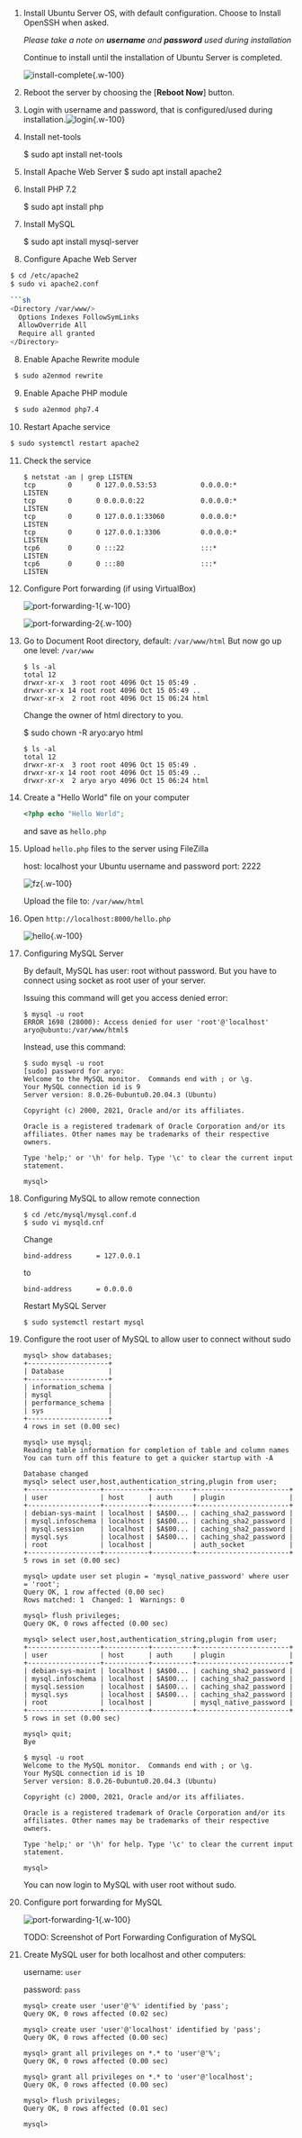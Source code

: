 1. Install Ubuntu Server OS, with default configuration.
   Choose to Install OpenSSH when asked.

   *Please take a note on **username** and **password** used during installation*

   Continue to install until the installation of Ubuntu Server is completed.

   ![install-complete](./images/install-complete.png){.w-100}

2. Reboot the server by choosing the [**Reboot Now**] button.

3. Login with username and password, that is configured/used during installation.![login](./images/login.png){.w-100}

4. Install net-tools

   $ sudo apt install net-tools

5. Install Apache Web Server
   $ sudo apt install apache2

6. Install PHP 7.2

   $ sudo apt install php

7. Install MySQL

   $ sudo apt install mysql-server

7. Configure Apache Web Server

  ```bash
  $ cd /etc/apache2
  $ sudo vi apache2.conf

  ```sh
  <Directory /var/www/>
    Options Indexes FollowSymLinks
    AllowOverride All
    Require all granted
  </Directory>
  ```

8. Enable Apache Rewrite module

  ```bash
   $ sudo a2enmod rewrite
  ```

9. Enable Apache PHP module

  ```bash
   $ sudo a2enmod php7.4
  ```

10. Restart Apache service

  ```bash
  $ sudo systemctl restart apache2
  ```

11. Check the service

    ```shell
    $ netstat -an | grep LISTEN
    tcp        0      0 127.0.0.53:53           0.0.0.0:*               LISTEN     
    tcp        0      0 0.0.0.0:22              0.0.0.0:*               LISTEN     
    tcp        0      0 127.0.0.1:33060         0.0.0.0:*               LISTEN     
    tcp        0      0 127.0.0.1:3306          0.0.0.0:*               LISTEN     
    tcp6       0      0 :::22                   :::*                    LISTEN     
    tcp6       0      0 :::80                   :::*                    LISTEN    
    ```

12. Configure Port forwarding (if using VirtualBox)

    ![port-forwarding-1](./images/port-forwarding-1.png){.w-100}

    ![port-forwarding-2](./images/port-forwarding-2.png){.w-100}

13. Go to Document Root directory, default: `/var/www/html`
    But now go up one level: `/var/www`

    ```shell
    $ ls -al
    total 12
    drwxr-xr-x  3 root root 4096 Oct 15 05:49 .
    drwxr-xr-x 14 root root 4096 Oct 15 05:49 ..
    drwxr-xr-x  2 root root 4096 Oct 15 06:24 html
    ```

    Change the owner of html directory to you.

    $ sudo chown -R aryo:aryo html

    ```shell
    $ ls -al
    total 12
    drwxr-xr-x  3 root root 4096 Oct 15 05:49 .
    drwxr-xr-x 14 root root 4096 Oct 15 05:49 ..
    drwxr-xr-x  2 aryo aryo 4096 Oct 15 06:24 html
    ```

14. Create a "Hello World" file on your computer

    ```php
    <?php echo "Hello World";
    ```

    and save as `hello.php`

15. Upload `hello.php` files to the server using FileZilla

    host: localhost
    your Ubuntu username and password 
    port: 2222

    ![fz](./images/fz.png){.w-100}

    Upload the file to: `/var/www/html`

16. Open `http://localhost:8000/hello.php`

    ![hello](./images/hello.png){.w-100}

17. Configuring MySQL Server

    By default, MySQL has user: root without password.
    But you have to connect using socket as root user of your server.

    Issuing this command will get you access denied error:

    ```shell
    $ mysql -u root
    ERROR 1698 (28000): Access denied for user 'root'@'localhost'
    aryo@ubuntu:/var/www/html$ 
    ```

    Instead, use this command:

    ```shell
    $ sudo mysql -u root
    [sudo] password for aryo: 
    Welcome to the MySQL monitor.  Commands end with ; or \g.
    Your MySQL connection id is 9
    Server version: 8.0.26-0ubuntu0.20.04.3 (Ubuntu)
    
    Copyright (c) 2000, 2021, Oracle and/or its affiliates.
    
    Oracle is a registered trademark of Oracle Corporation and/or its
    affiliates. Other names may be trademarks of their respective
    owners.
    
    Type 'help;' or '\h' for help. Type '\c' to clear the current input statement.
    
    mysql> 
    
    ```

18. Configuring MySQL to allow remote connection

    ```shell
    $ cd /etc/mysql/mysql.conf.d
    $ sudo vi mysqld.cnf
    ```

    Change

    ```shell
    bind-address      = 127.0.0.1
    ```

    to

    ```shell
    bind-address      = 0.0.0.0
    ```

    Restart MySQL Server

    ```shell
    $ sudo systemctl restart mysql
    ```

    

19. Configure the root user of MySQL to allow user to connect without sudo

    ```shell
    mysql> show databases;
    +--------------------+
    | Database           |
    +--------------------+
    | information_schema |
    | mysql              |
    | performance_schema |
    | sys                |
    +--------------------+
    4 rows in set (0.00 sec)
    
    mysql> use mysql;
    Reading table information for completion of table and column names
    You can turn off this feature to get a quicker startup with -A
    
    Database changed
    mysql> select user,host,authentication_string,plugin from user;
    +------------------+-----------+----------+-----------------------+
    | user             | host      | auth     | plugin                |
    +------------------+-----------+----------+-----------------------+
    | debian-sys-maint | localhost | $A$00... | caching_sha2_password |
    | mysql.infoschema | localhost | $A$00... | caching_sha2_password |
    | mysql.session    | localhost | $A$00... | caching_sha2_password |
    | mysql.sys        | localhost | $A$00... | caching_sha2_password |
    | root             | localhost |          | auth_socket           |
    +------------------+-----------+----------+-----------------------+
    5 rows in set (0.00 sec)
    
    mysql> update user set plugin = 'mysql_native_password' where user = 'root';
    Query OK, 1 row affected (0.00 sec)
    Rows matched: 1  Changed: 1  Warnings: 0
    
    mysql> flush privileges;
    Query OK, 0 rows affected (0.00 sec)
    
    mysql> select user,host,authentication_string,plugin from user;
    +------------------+-----------+----------+-----------------------+
    | user             | host      | auth     | plugin                |
    +------------------+-----------+----------+-----------------------+
    | debian-sys-maint | localhost | $A$00... | caching_sha2_password |
    | mysql.infoschema | localhost | $A$00... | caching_sha2_password |
    | mysql.session    | localhost | $A$00... | caching_sha2_password |
    | mysql.sys        | localhost | $A$00... | caching_sha2_password |
    | root             | localhost |          | mysql_native_password |
    +------------------+-----------+----------+-----------------------+
    5 rows in set (0.00 sec)
    
    mysql> quit;
    Bye
    
    $ mysql -u root
    Welcome to the MySQL monitor.  Commands end with ; or \g.
    Your MySQL connection id is 10
    Server version: 8.0.26-0ubuntu0.20.04.3 (Ubuntu)
    
    Copyright (c) 2000, 2021, Oracle and/or its affiliates.
    
    Oracle is a registered trademark of Oracle Corporation and/or its
    affiliates. Other names may be trademarks of their respective
    owners.
    
    Type 'help;' or '\h' for help. Type '\c' to clear the current input statement.
    
    mysql> 
    
    ```

     You can now login to MySQL with user root without sudo.

19. Configure port forwarding for MySQL

    ![port-forwarding-1](./images/port-forwarding-1.png){.w-100}

    TODO: Screenshot of Port Forwarding Configuration of MySQL

    

20. Create MySQL user for both localhost and other computers:

    username: `user`

    password: `pass`

    ```shell
    mysql> create user 'user'@'%' identified by 'pass';
    Query OK, 0 rows affected (0.02 sec)
    
    mysql> create user 'user'@'localhost' identified by 'pass';
    Query OK, 0 rows affected (0.00 sec)
    
    mysql> grant all privileges on *.* to 'user'@'%';
    Query OK, 0 rows affected (0.00 sec)
    
    mysql> grant all privileges on *.* to 'user'@'localhost';
    Query OK, 0 rows affected (0.00 sec)
    
    mysql> flush privileges;
    Query OK, 0 rows affected (0.01 sec)
    
    mysql> 
    ```

    

